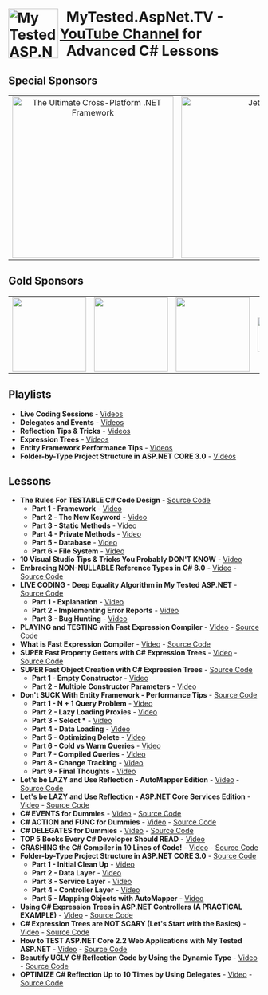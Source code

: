 <h1><img src="https://raw.githubusercontent.com/ivaylokenov/MyTested.AspNetCore.Mvc/master/tools/logo.png" align="left" alt="My Tested ASP.NET" width="100">&nbsp; MyTested.AspNet.TV - <a href="https://www.youtube.com/channel/UCP5Ons7fK3yKhX6lhc9XcfQ" target="_blank">YouTube Channel</a> for<br />&nbsp; Advanced C# Lessons</h1> 

## Special Sponsors

<table>
  <tbody>
    <tr>
      <td align="center" valign="middle">
          <a href="http://bit.ly/bellatrixsolutions" target="_blank">
    <img width="323px" src="https://user-images.githubusercontent.com/3391906/68993273-d4f5c700-087e-11ea-9b39-e173733fcbfb.png" alt="The Ultimate Cross-Platform .NET Framework">
          </a>
      </td>
      <td align="center" valign="middle">
          <a href="https://www.jetbrains.com/?from=MyTestedASP.NET" target="_blank">
    <img width="323px" src="https://user-images.githubusercontent.com/3391906/72542498-ee21f080-388c-11ea-92ac-0b0153028933.png" alt="JetBrains">
          </a>
      </td>
    </tr>
  </tbody>
</table>

## Gold Sponsors

<table>
  <tbody>
    <tr>
      <td align="center" valign="middle">
        <a href="https://softuni.org/" target="_blank">
          <img width="148px" src="https://softuni.org/platform/assets/icons/logo.svg">
        </a>
      </td>
	    <td align="center" valign="middle">
        <a href="http://bit.ly/30xsnsC" target="_blank">
          <img width="148px" src="https://user-images.githubusercontent.com/3391906/65251792-dd848800-daef-11e9-8857-637a48048cda.png">
        </a>
      </td>
      <td align="center" valign="middle">
          <a href="http://noblehire.io?utm_medium=social&utm_source=projects&utm_campaign=platform-leads-knv" target="_blank">
          <img width="148px" src="https://user-images.githubusercontent.com/3391906/66921689-637fea00-f02e-11e9-944a-b07c6f345a06.png">
        </a>
      </td>
      <td align="center" valign="middle">
          <a href="http://bit.ly/onebitsoftware" target="_blank">
          <img width="148px" height="70px" src="https://user-images.githubusercontent.com/3391906/69410626-1a4d4500-0d14-11ea-905f-c1705b6364bf.png">
        </a>
      </td>
    </tr>
  </tbody>
</table>

## Playlists

- **Live Coding Sessions** - [Videos](https://www.youtube.com/watch?v=ztuR-Yh1S7Y&list=PLLGdqRi7N09afEVKS8Ysid5fMRYi6iB_d)
- **Delegates and Events** - [Videos](https://www.youtube.com/watch?v=2_fcNVcCDZo&list=PLLGdqRi7N09ZpC4k8Aoz4dH4QYcdAyjwM)
- **Reflection Tips & Tricks** - [Videos](https://www.youtube.com/watch?v=2Akdz4Ukdxc&list=PLLGdqRi7N09YCpyRvi_QLPAhOXDl7s84M)
- **Expression Trees** - [Videos](https://www.youtube.com/watch?v=Glfz0FDPfXk&list=PLLGdqRi7N09bkk8FVqUH4l3eJjgt8KntA)
- **Entity Framework Performance Tips** - [Videos](https://www.youtube.com/watch?v=Iv0FAFJoXbI&list=PLLGdqRi7N09Yv1kSFXi40dnEAJriaE8nJ)
- **Folder-by-Type Project Structure in ASP.NET CORE 3.0** - [Videos](https://www.youtube.com/watch?v=hD6RI0J4mt0&list=PLLGdqRi7N09Yh2Wq0TDzMmLrIWIeO1sIV)

## Lessons

- **The Rules For TESTABLE C# Code Design** - [Source Code](https://github.com/ivaylokenov/MyTested.AspNet.TV/tree/master/src/The%20Rules%20for%20TESTABLE%20C%23%20Code%20Design)
  - **Part 1 - Framework** - [Video](https://youtu.be/cHe4tCDdKAA)
  - **Part 2 - The New Keyword** - [Video](https://youtu.be/i18useI_kCI)
  - **Part 3 - Static Methods** - [Video](https://youtu.be/itic4-bcFmI)
  - **Part 4 - Private Methods** - [Video](https://youtu.be/l8UEwivJHhw)
  - **Part 5 - Database** - [Video](https://youtu.be/kbu0DvTh5Ic)
  - **Part 6 - File System** - [Video](https://youtu.be/flGoF89azzs)
- **10 Visual Studio Tips & Tricks You Probably DON'T KNOW** - [Video](https://youtu.be/Qzps0VNl-Ps)
- **Embracing NON-NULLABLE Reference Types in C# 8.0** - [Video](https://www.youtube.com/watch?v=mk3wFUHNj74) - [Source Code](https://github.com/ivaylokenov/MyTested.AspNet.TV/tree/master/src/Embracing%20NON-NULLABLE%20Reference%20Types%20in%20C%23%208.0)
- **LIVE CODING - Deep Equality Algorithm in My Tested ASP.NET** - [Source Code](https://github.com/ivaylokenov/MyTested.AspNetCore.Mvc/blob/development/src/MyTested.AspNetCore.Mvc.Abstractions/Utilities/Reflection.cs#L464)
  - **Part 1 - Explanation** - [Video](https://www.youtube.com/watch?v=ztuR-Yh1S7Y)
  - **Part 2 - Implementing Error Reports** - [Video](https://www.youtube.com/watch?v=r0sKSqaNkgk)
  - **Part 3 - Bug Hunting** - [Video](https://www.youtube.com/watch?v=Kp-VKShpqdc)
- **PLAYING and TESTING with Fast Expression Compiler** - [Video](https://www.youtube.com/watch?v=ZuGpdCGR0vg) - [Source Code](https://github.com/ivaylokenov/MyTested.AspNet.TV/tree/master/src/PLAYING%20and%20TESTING%20with%20Fast%20Expression%20Compiler)
- **What is Fast Expression Compiler** - [Video](https://www.youtube.com/watch?v=iav3XGiXfCg) - [Source Code](https://github.com/ivaylokenov/MyTested.AspNet.TV/tree/master/src/SUPER%20Fast%20Property%20Getters%20with%20C%23%20Expression%20Trees)
- **SUPER Fast Property Getters with C# Expression Trees** - [Video](https://www.youtube.com/watch?v=7qwnOxmrOvw) - [Source Code](https://github.com/ivaylokenov/MyTested.AspNet.TV/tree/master/src/SUPER%20Fast%20Property%20Getters%20with%20C%23%20Expression%20Trees)
- **SUPER Fast Object Creation with C# Expression Trees** - [Source Code](https://github.com/ivaylokenov/MyTested.AspNet.TV/tree/master/src/SUPER%20Fast%20Object%20Creation%20with%20C%23%20Expression%20Trees)
  - **Part 1 - Empty Constructor** - [Video](https://www.youtube.com/watch?v=Iv0FAFJoXbI)
  - **Part 2 - Multiple Constructor Parameters** - [Video](https://www.youtube.com/watch?v=hiJJ9jK0B7Y)
- **Don't SUCK With Entity Framework - Performance Tips** - [Source Code](https://github.com/ivaylokenov/MyTested.AspNet.TV/tree/master/src/Don't%20SUCK%20With%20Entity%20Framework%20-%20Performance%20Tips)
  - **Part 1 - N + 1 Query Problem** - [Video](https://www.youtube.com/watch?v=Iv0FAFJoXbI)
  - **Part 2 - Lazy Loading Proxies** - [Video](https://www.youtube.com/watch?v=9z_uk7ZrON0)
  - **Part 3 - Select &ast;** - [Video](https://www.youtube.com/watch?v=zsR_9RmsFIo)
  - **Part 4 - Data Loading** - [Video](https://www.youtube.com/watch?v=uFnw2ItIB98)
  - **Part 5 - Optimizing Delete** - [Video](https://www.youtube.com/watch?v=HHbYMWdnVtA)
  - **Part 6 - Cold vs Warm Queries** - [Video](https://www.youtube.com/watch?v=Ru7UNv-KTss)
  - **Part 7 - Compiled Queries** - [Video](https://www.youtube.com/watch?v=ut7y8QycZyU)
  - **Part 8 - Change Tracking** - [Video](https://www.youtube.com/watch?v=X9un5y7073c)
  - **Part 9 - Final Thoughts** - [Video](https://www.youtube.com/watch?v=okB8DgYDZPo)
- **Let's be LAZY and Use Reflection - AutoMapper Edition** - [Video](https://www.youtube.com/watch?v=dt0nf0B9500) - [Source Code](https://github.com/ivaylokenov/MyTested.AspNet.TV/tree/master/src/Let's%20be%20LAZY%20and%20Use%20Reflection%20-%20AutoMapper%20Edition)
- **Let's be LAZY and Use Reflection - ASP.NET Core Services Edition** - [Video](https://www.youtube.com/watch?v=NVExYgeLgmU) - [Source Code](https://github.com/ivaylokenov/MyTested.AspNet.TV/tree/master/src/Let's%20be%20LAZY%20and%20Use%20Reflection%20-%20ASP.NET%20Core%20Services%20Edition)
- **C# EVENTS for Dummies** - [Video](https://www.youtube.com/watch?v=i0lnTVtwYT8) - [Source Code](https://github.com/ivaylokenov/MyTested.AspNet.TV/tree/master/src/C%23%20EVENTS%20for%20Dummies)
- **C# ACTION and FUNC for Dummies** - [Video](https://www.youtube.com/watch?v=XD-1hO9PXDg) - [Source Code](https://github.com/ivaylokenov/MyTested.AspNet.TV/tree/master/src/C%23%20ACTION%20and%20FUNC%20for%20Dummies)
- **C# DELEGATES for Dummies** - [Video](https://www.youtube.com/watch?v=2_fcNVcCDZo) - [Source Code](https://github.com/ivaylokenov/MyTested.AspNet.TV/tree/master/src/C%23%20DELEGATES%20for%20Dummies)
- **TOP 5 Books Every C# Developer Should READ** - [Video](https://www.youtube.com/watch?v=8QKNLkwuHNw)
- **CRASHING the C# Compiler in 10 Lines of Code!** - [Video](https://www.youtube.com/watch?v=Y6mewjYg7N8) - [Source Code](https://github.com/ivaylokenov/MyTested.AspNet.TV/tree/master/src/CRASHING%20the%20C%23%20Compiler%20in%2010%20Lines%20of%20Code!)
- **Folder-by-Type Project Structure in ASP.NET CORE 3.0** - [Source Code](https://github.com/ivaylokenov/MyTested.AspNet.TV/tree/master/src/Folder-by-Type%20Project%20Structure%20in%20ASP.NET%20CORE%203.0)
  - **Part 1 - Initial Clean Up** - [Video](https://www.youtube.com/watch?v=hD6RI0J4mt0)
  - **Part 2 - Data Layer** - [Video](https://www.youtube.com/watch?v=3QjqOV1CtLc)
  - **Part 3 - Service Layer** - [Video](https://www.youtube.com/watch?v=wHzGXyUwMkI)
  - **Part 4 - Controller Layer** - [Video](https://www.youtube.com/watch?v=Bbm3buoTxqQ)
  - **Part 5 - Mapping Objects with AutoMapper** - [Video](https://www.youtube.com/watch?v=pdcrgABgaiY)
- **Using C# Expression Trees in ASP.NET Controllers (A PRACTICAL EXAMPLE)** - [Video](https://www.youtube.com/watch?v=Ne90i6Q3Ohc) - [Source Code](https://github.com/ivaylokenov/MyTested.AspNet.TV/tree/master/src/Using%20C%23%20Expression%20Trees%20in%20ASP.NET%20Controllers%20(A%20PRACTICAL%20EXAMPLE))
- **C# Expression Trees are NOT SCARY (Let's Start with the Basics)** - [Video](https://www.youtube.com/watch?v=Glfz0FDPfXk) - [Source Code](https://github.com/ivaylokenov/MyTested.AspNet.TV/tree/master/src/C%23%20Expression%20Trees%20are%20NOT%20SCARY%20(Let's%20Start%20with%20the%20Basics))
- **How to TEST ASP.NET Core 2.2 Web Applications with My Tested ASP.NET** - [Video](https://www.youtube.com/watch?v=Tf2P-410Za4) - [Source Code](https://github.com/ivaylokenov/MyTested.AspNet.TV/tree/master/src/How%20to%20TEST%20ASP.NET%20Core%202.2%20Web%20Applications%20with%20My%20Tested%20ASP.NET)
- **Beautify UGLY C# Reflection Code by Using the Dynamic Type** - [Video](https://www.youtube.com/watch?v=GQ2KZIcUxDM) - [Source Code](https://github.com/ivaylokenov/MyTested.AspNet.TV/tree/master/src/Beautify%20UGLY%20C%23%20Reflection%20Code%20by%20Using%20the%20Dynamic%20Type)
- **OPTIMIZE C# Reflection Up to 10 Times by Using Delegates** - [Video](https://www.youtube.com/watch?v=2Akdz4Ukdxc) - [Source Code](https://github.com/ivaylokenov/MyTested.AspNet.TV/tree/master/src/OPTIMIZE%20C%23%20Reflection%20Up%20to%2010%20Times%20by%20Using%20Delegates)
